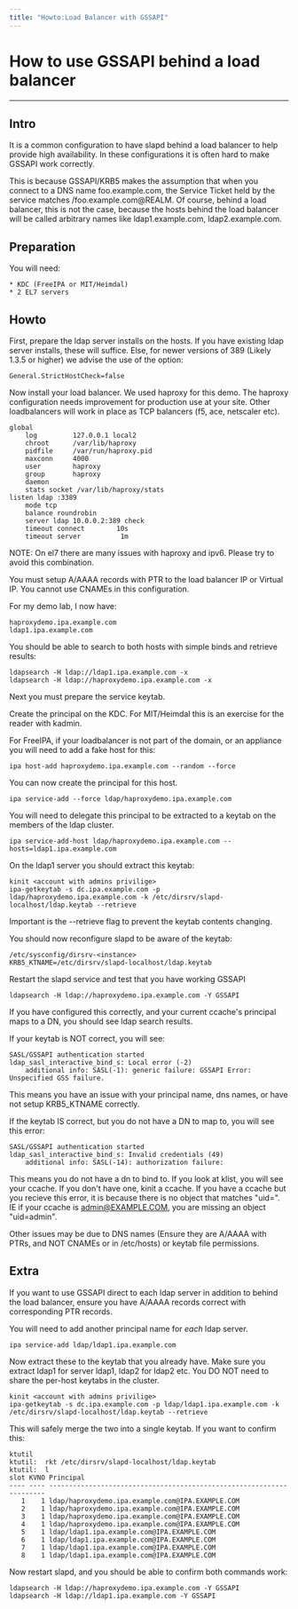 ```yaml
---
title: "Howto:Load Balancer with GSSAPI"
---
```


# How to use GSSAPI behind a load balancer
------------------------------------------

Intro
-----

It is a common configuration to have slapd behind a load balancer to help provide high availability. In these configurations it is often hard to make GSSAPI work correctly.

This is because GSSAPI/KRB5 makes the assumption that when you connect to a DNS name foo.example.com, the Service Ticket held by the service matches <service>/foo.example.com@REALM. Of course, behind a load balancer, this is not the case, because the hosts behind the load balancer will be called arbitrary names like ldap1.example.com, ldap2.example.com.


Preparation
-----------

You will need:

    * KDC (FreeIPA or MIT/Heimdal)
    * 2 EL7 servers

Howto
-----

First, prepare the ldap server installs on the hosts. If you have existing ldap server installs, these will suffice. Else, for newer versions of 389 (Likely 1.3.5 or higher) we advise the use of the option:

    General.StrictHostCheck=false


Now install your load balancer. We used haproxy for this demo. The haproxy configuration needs improvement for production use at your site. Other loadbalancers will work in place as TCP balancers (f5, ace, netscaler etc).

    global
        log         127.0.0.1 local2
        chroot      /var/lib/haproxy
        pidfile     /var/run/haproxy.pid
        maxconn     4000
        user        haproxy
        group       haproxy
        daemon
        stats socket /var/lib/haproxy/stats
    listen ldap :3389
        mode tcp
        balance roundrobin
        server ldap 10.0.0.2:389 check
        timeout connect        10s
        timeout server          1m

NOTE: On el7 there are many issues with haproxy and ipv6. Please try to avoid this combination.

You must setup A/AAAA records with PTR to the load balancer IP or Virtual IP. You cannot use CNAMEs in this configuration.

For my demo lab, I now have:

    haproxydemo.ipa.example.com
    ldap1.ipa.example.com

You should be able to search to both hosts with simple binds and retrieve results:

    ldapsearch -H ldap://ldap1.ipa.example.com -x
    ldapsearch -H ldap://haproxydemo.ipa.example.com -x


Next you must prepare the service keytab.

Create the principal on the KDC. For MIT/Heimdal this is an exercise for the reader with kadmin.

For FreeIPA, if your loadbalancer is not part of the domain, or an appliance you will need to add a fake host for this:

    ipa host-add haproxydemo.ipa.example.com --random --force

You can now create the principal for this host.

    ipa service-add --force ldap/haproxydemo.ipa.example.com

You will need to delegate this principal to be extracted to a keytab on the members of the ldap cluster.

    ipa service-add-host ldap/haproxydemo.ipa.example.com --hosts=ldap1.ipa.example.com

On the ldap1 server you should extract this keytab:

    kinit <account with admins privilige>
    ipa-getkeytab -s dc.ipa.example.com -p ldap/haproxydemo.ipa.example.com -k /etc/dirsrv/slapd-localhost/ldap.keytab --retrieve

Important is the --retrieve flag to prevent the keytab contents changing.

You should now reconfigure slapd to be aware of the keytab:

    /etc/sysconfig/dirsrv-<instance>
    KRB5_KTNAME=/etc/dirsrv/slapd-localhost/ldap.keytab

Restart the slapd service and test that you have working GSSAPI

    ldapsearch -H ldap://haproxydemo.ipa.example.com -Y GSSAPI

If you have configured this correctly, and your current ccache's principal maps to a DN, you should see ldap search results.

If your keytab is NOT correct, you will see:

    SASL/GSSAPI authentication started
    ldap_sasl_interactive_bind_s: Local error (-2)
        additional info: SASL(-1): generic failure: GSSAPI Error: Unspecified GSS failure. 

This means you have an issue with your principal name, dns names, or have not setup KRB5_KTNAME correctly.

If the keytab IS correct, but you do not have a DN to map to, you will see this error:

    SASL/GSSAPI authentication started
    ldap_sasl_interactive_bind_s: Invalid credentials (49)
        additional info: SASL(-14): authorization failure:

This means you do not have a dn to bind to. If you look at klist, you will see your ccache. If you don't have one, kinit a ccache. If you have a ccache but you recieve this error, it is because there is no object that matches "uid=<princ name>". IE if your ccache is admin@EXAMPLE.COM, you are missing an object "uid=admin".

Other issues may be due to DNS names (Ensure they are A/AAAA with PTRs, and NOT CNAMEs or in /etc/hosts) or keytab file permissions.

Extra
-----

If you want to use GSSAPI direct to each ldap server in addition to behind the load balancer, ensure you have A/AAAA records correct with corresponding PTR records.

You will need to add another principal name for *each* ldap server.

    ipa service-add ldap/ldap1.ipa.example.com

Now extract these to the keytab that you already have. Make sure you extract ldap1 for server ldap1, ldap2 for ldap2 etc. You DO NOT need to share the per-host keytabs in the cluster.

    kinit <account with admins privilige>
    ipa-getkeytab -s dc.ipa.example.com -p ldap/ldap1.ipa.example.com -k /etc/dirsrv/slapd-localhost/ldap.keytab --retrieve

This will safely merge the two into a single keytab. If you want to confirm this:

    ktutil
    ktutil:  rkt /etc/dirsrv/slapd-localhost/ldap.keytab
    ktutil:  l
    slot KVNO Principal
    ---- ---- ---------------------------------------------------------------------
       1    1 ldap/haproxydemo.ipa.example.com@IPA.EXAMPLE.COM
       2    1 ldap/haproxydemo.ipa.example.com@IPA.EXAMPLE.COM
       3    1 ldap/haproxydemo.ipa.example.com@IPA.EXAMPLE.COM
       4    1 ldap/haproxydemo.ipa.example.com@IPA.EXAMPLE.COM
       5    1 ldap/ldap1.ipa.example.com@IPA.EXAMPLE.COM
       6    1 ldap/ldap1.ipa.example.com@IPA.EXAMPLE.COM
       7    1 ldap/ldap1.ipa.example.com@IPA.EXAMPLE.COM
       8    1 ldap/ldap1.ipa.example.com@IPA.EXAMPLE.COM

Now restart slapd, and you should be able to confirm both commands work:

    ldapsearch -H ldap://haproxydemo.ipa.example.com -Y GSSAPI
    ldapsearch -H ldap://ldap1.ipa.example.com -Y GSSAPI

